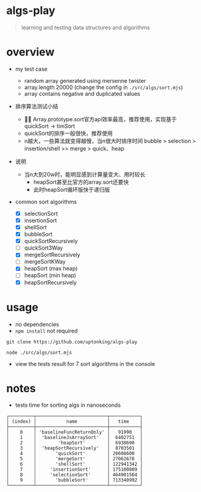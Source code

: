 # algs-play

> learning and testing data structures and algorithms

# overview
- my test case
  - random array generated using mersenne twister
  - array.length 20000 (change the config in `./src/algs/sort.mjs`)
  - array contains negative and duplicated values

- 排序算法测试小结
  - 👍🏻️ Array.prototype.sort官方api效率最高，推荐使用，实现基于quickSort -> timSort
  - quickSort的排序一般很快，推荐使用
  - n越大，一些算法就变得越慢，当n很大时排序时间 bubble > selection > insertion/shell >> merge > quick、heap

- 说明
  - 当n大到20w时，能明显感到计算量变大、用时较长
     - heapSort甚至比官方的array.sort还要快
     - 此时heapSort循环版快于递归版

- common sort algorithms
  - [x] selectionSort
  - [x] insertionSort
  - [x] shellSort
  - [x] bubbleSort
  - [x] quickSortRecursively
  - [ ] quickSort3Way
  - [x] mergeSortRecursively
  - [ ] mergeSortKWay
  - [x] heapSort (max heap)
  - [ ] heapSort (min heap)
  - [x] heapSortRecursively 
# usage
- no dependencies
- `npm install` not required

```shell
git clone https://github.com/uptonking/algs-play

node ./src/algs/sort.mjs
```

- view the tests result for 7 sort algorithms in the console
# notes
- tests time for sorting algs in nanoseconds 

```
┌─────────┬──────────────────────────┬───────────┐
│ (index) │           name           │   time    │
├─────────┼──────────────────────────┼───────────┤
│    0    │ 'baselineFuncReturnOnly' │   91990   │
│    1    │  'baselineJsArraySort'   │  6402751  │
│    2    │        'heapSort'        │  6938690  │
│    3    │  'heapSortRecursively'   │  8703501  │
│    4    │       'quickSort'        │ 20608600  │
│    5    │       'mergeSort'        │ 27062678  │
│    6    │       'shellSort'        │ 122941342 │
│    7    │     'insertionSort'      │ 175100809 │
│    8    │     'selectionSort'      │ 464901564 │
│    9    │       'bubbleSort'       │ 713340992 │
└─────────┴──────────────────────────┴───────────┘
```
